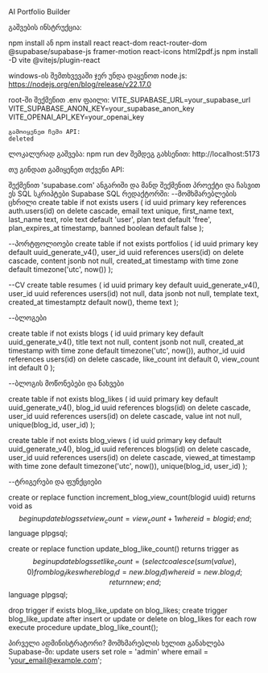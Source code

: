 AI Portfolio Builder


გაშვების ინსტრუქცია:

  npm install
ან
  npm install react react-dom react-router-dom @supabase/supabase-js framer-motion react-icons html2pdf.js
  npm install -D vite @vitejs/plugin-react


windows-ის შემთხვევაში ჯერ უნდა დაყენოთ node.js:
  https://nodejs.org/en/blog/release/v22.17.0

root-ში შექმენით .env ფაილი:
VITE_SUPABASE_URL=your_supabase_url
VITE_SUPABASE_ANON_KEY=your_supabase_anon_key
VITE_OPENAI_API_KEY=your_openai_key

    გამოიყენეთ ჩემი API:
    deleted

ლოკალურად გაშვება:
npm run dev
შემდეგ გახსენით: http://localhost:5173

თუ გინდათ გამიყენეთ თქვენი API:

შექმენით 'supabase.com' ანგარიში და მანდ შექმენით პროექტი და ჩასვით ეს SQL სკრიპტები Supabase SQL რედაქტორში: 
--მომხმარებლების ცხრილი
create table if not exists users (
  id uuid primary key references auth.users(id) on delete cascade,
  email text unique,
  first_name text,
  last_name text,
  role text default 'user',
  plan text default 'free',
  plan_expires_at timestamp,
  banned boolean default false
);

--პორტფოლიოები
create table if not exists portfolios (
  id uuid primary key default uuid_generate_v4(),
  user_id uuid references users(id) on delete cascade,
  content jsonb not null,
  created_at timestamp with time zone default timezone('utc', now())
);

--CV
create table resumes (
    id uuid primary key default uuid_generate_v4(),
    user_id uuid references users(id) not null,
    data jsonb not null,
    template text,
    created_at timestamptz default now(),
    theme text
);

--ბლოგები

create table if not exists blogs (
  id uuid primary key default uuid_generate_v4(),
  title text not null,
  content jsonb not null,
  created_at timestamp with time zone default timezone('utc', now()),
  author_id uuid references users(id) on delete cascade,
  like_count int default 0,
  view_count int default 0
);

--ბლოგის მოწონებები და ნახვები

create table if not exists blog_likes (
  id uuid primary key default uuid_generate_v4(),
  blog_id uuid references blogs(id) on delete cascade,
  user_id uuid references users(id) on delete cascade,
  value int not null,
  unique(blog_id, user_id)
);

create table if not exists blog_views (
  id uuid primary key default uuid_generate_v4(),
  blog_id uuid references blogs(id) on delete cascade,
  user_id uuid references users(id) on delete cascade,
  viewed_at timestamp with time zone default timezone('utc', now()),
  unique(blog_id, user_id)
);

--ტრიგერები და ფუნქციები

create or replace function increment_blog_view_count(blogid uuid)
returns void as $$
begin
  update blogs set view_count = view_count + 1 where id = blogid;
end;
$$ language plpgsql;

create or replace function update_blog_like_count()
returns trigger as $$
begin
  update blogs
    set like_count = (select coalesce(sum(value), 0) from blog_likes where blog_id = new.blog_id)
    where id = new.blog_id;
  return new;
end;
$$ language plpgsql;

drop trigger if exists blog_like_update on blog_likes;
create trigger blog_like_update
after insert or update or delete on blog_likes
for each row
execute procedure update_blog_like_count();


პირველი ადმინისტრატორი? მომხმარებლის ხელით განახლება Supabase-ში:
update users set role = 'admin' where email = 'your_email@example.com';
